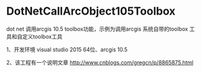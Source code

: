 # DotNetCallArcObject105Toolbox
dot net 调用arcgis 10.5 toolbox功能，示例为调用arcgis 系统自带的toolbox 工具和自定义toolbox工具

1、开发环境
visual studio 2015 64位、arcgis 10.5

2、该工程有一个说明文章
http://www.cnblogs.com/gregcn/p/8865875.html
